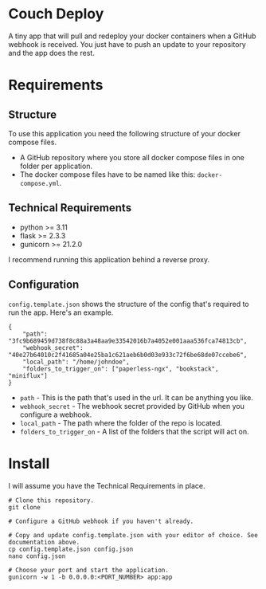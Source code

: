 # Couch Deploy
A tiny app that will pull and redeploy your docker containers when a GitHub webhook is received. You just have to push an update to your repository and the app does the rest.

# Requirements
## Structure
To use this application you need the following structure of your docker compose files.
- A GitHub repository where you store all docker compose files in one folder per application.
- The docker compose files have to be named like this: `docker-compose.yml`.

## Technical Requirements
- python >= 3.11
- flask >= 2.3.3
- gunicorn >= 21.2.0

I recommend running this application behind a reverse proxy.

## Configuration
`config.template.json` shows the structure of the config that's required to run the app. Here's an example.
```
{
    "path": "3fc9b689459d738f8c88a3a48aa9e33542016b7a4052e001aaa536fca74813cb",
    "webhook_secret": "40e27b64010c2f41685a04e25ba1c621aeb6b0d03e933c72f6be68de07ccebe6",
    "local_path": "/home/johndoe",
    "folders_to_trigger_on": ["paperless-ngx", "bookstack", "miniflux"]
}
```
- `path` - This is the path that's used in the url. It can be anything you like.
- `webhook_secret` - The webhook secret provided by GitHub when you configure a webhook.
- `local_path` - The path where the folder of the repo is located.
- `folders_to_trigger_on` - A list of the folders that the script will act on.

# Install
I will assume you have the Technical Requirements in place.

```
# Clone this repository.
git clone

# Configure a GitHub webhook if you haven't already.

# Copy and update config.template.json with your editor of choice. See documentation above.
cp config.template.json config.json
nano config.json

# Choose your port and start the application.
gunicorn -w 1 -b 0.0.0.0:<PORT_NUMBER> app:app
```
